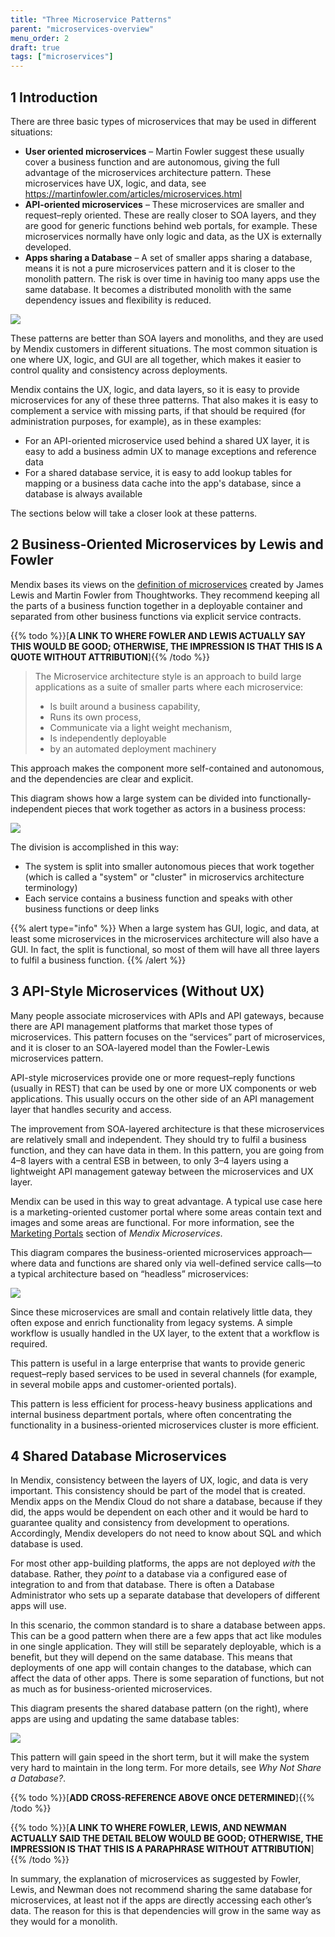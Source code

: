 ```yaml
---
title: "Three Microservice Patterns"
parent: "microservices-overview"
menu_order: 2
draft: true
tags: ["microservices"]
---
```


## 1 Introduction

There are three basic types of microservices that may be used in different situations:

* **User oriented microservices** – Martin Fowler suggest these usually cover a business function and are autonomous, giving the full advantage of the microservices architecture pattern. These microservices have UX, logic, and data, see https://martinfowler.com/articles/microservices.html
* **API-oriented microservices** – These microservices are smaller and request–reply oriented. These are really closer to SOA layers, and they are good for generic functions behind web portals, for example. These microservices normally have only logic and data, as the UX is externally developed.
* **Apps sharing a Database** – A set of smaller apps sharing a database, means it is not a pure microservices pattern and it is closer to the monolith pattern. The risk is over time in havinig too many apps use the same database. It becomes a distributed monolith with the same dependency issues and flexibility is reduced.

![](attachments/three-microservices-patterns/tmp-intro.png)

These patterns are better than SOA layers and monoliths, and they are used by Mendix customers in different situations. The most common situation is one where UX, logic, and GUI are all together, which makes it easier to control quality and consistency across deployments.

Mendix contains the UX, logic, and data layers, so it is easy to provide microservices for any of these three patterns. That also makes it is easy to complement a service with missing parts, if that should be required (for administration purposes, for example), as in these examples:

* For an API-oriented microservice used behind a shared UX layer, it is easy to add a business admin UX to manage exceptions and reference data
* For a shared database service, it is easy to add lookup tables for mapping or a business data cache into the app's database, since a database is always available

The sections below will take a closer look at these patterns.

## 2 Business-Oriented Microservices by Lewis and Fowler

Mendix bases its views on the [definition of microservices](https://martinfowler.com/microservices/#what) created by James Lewis and Martin Fowler from Thoughtworks. They recommend keeping all the parts of a business function together in a deployable container and separated from other business functions via explicit service contracts.

{{% todo %}}[**A LINK TO WHERE FOWLER AND LEWIS ACTUALLY SAY THIS WOULD BE GOOD; OTHERWISE, THE IMPRESSION IS THAT THIS IS A QUOTE WITHOUT ATTRIBUTION**]{{% /todo %}}

>The Microservice architecture style is an approach to build large applications as a suite of smaller parts where each microservice:
>- Is built around a business capability,
>-   Runs its own process,
>-   Communicate via a light weight mechanism,
>-   Is independently deployable
>-   by an automated deployment machinery

This approach makes the component more self-contained and autonomous, and the dependencies are clear and explicit.

This diagram shows how a large system can be divided into functionally-independent pieces that work together as actors in a business process:

![](attachments/three-microservices-patterns/0e68e5477045c7c1bce41181f9fd796b.png)

The division is accomplished in this way:

* The system is split into smaller autonomous pieces that work together (which is called a "system" or "cluster" in microservics architecture terminology)
* Each service contains a business function and speaks with other business functions or deep links

{{% alert type="info" %}}
When a large system has GUI, logic, and data, at least some microservices in the microservices architecture will also have a GUI. In fact, the split is functional, so most of them will have all three layers to fulfil a business function.
{{% /alert %}}

## 3 API-Style Microservices (Without UX)

Many people associate microservices with APIs and API gateways, because there are API management platforms that market those types of microservices. This pattern focuses on the “services” part of microservices, and it is closer to an SOA-layered model than the Fowler-Lewis microservices pattern.

API-style microservices provide one or more request–reply functions (usually in REST) that can be used by one or more UX components or web applications. This usually occurs on the other side of an API management layer that handles security and access.

The improvement from SOA-layered architecture is that these microservices are relatively small and independent. They should try to fulfil a business function, and they can have data in them. In this pattern, you are going from 4–8 layers with a central ESB in between, to only 3–4 layers using a lightweight API management gateway between the microservices and UX layer.

Mendix can be used in this way to great advantage. A typical use case here is a marketing-oriented customer portal where some areas contain text and images and some areas are functional. For more information, see the [Marketing Portals](mendix-microservices#marketing-portal) section of *Mendix Microservices*.

This diagram compares the business-oriented microservices approach—where data and functions are shared only via well-defined service calls—to a typical architecture based on “headless” microservices:

![](attachments/three-microservices-patterns/6e3dff3bb697181b31ba4145f5c2c960.png)

Since these microservices are small and contain relatively little data, they often expose and enrich functionality from legacy systems. A simple workflow is usually handled in the UX layer, to the extent that a workflow is required.

This pattern is useful in a large enterprise that wants to provide generic request–reply based services to be used in several channels (for example, in several mobile apps and customer-oriented portals).

This pattern is less efficient for process-heavy business applications and internal business department portals, where often concentrating the functionality in a business-oriented microservices cluster is more efficient.

## 4 Shared Database Microservices 

In Mendix, consistency between the layers of UX, logic, and data is very important. This consistency should be part of the model that is created. Mendix apps on the Mendix Cloud do not share a database, because if they did, the apps would be dependent on each other and it would be hard to guarantee quality and consistency from development to operations. Accordingly, Mendix developers do not need to know about SQL and which database is used.

For most other app-building platforms, the apps are not deployed *with* the database. Rather, they *point* to a database via a configured ease of integration to and from that database. There is often a Database Administrator who sets up a separate database that developers of different apps will use.

In this scenario, the common standard is to share a database between apps. This can be a good pattern when there are a few apps that act like modules in one single application. They will still be separately deployable, which is a benefit, but they will depend on the same database. This means that deployments of one app will contain changes to the database, which can affect the data of other apps. There is some separation of functions, but not as much as for business-oriented microservices.

This diagram presents the shared database pattern (on the right), where apps are using and updating the same database tables:

![](attachments/three-microservices-patterns/0e2dad99c7f5f0a548490fdd58a9e79c.png)

This pattern will gain speed in the short term, but it will make the system very hard to maintain in the long term. For more details, see *Why Not Share a Database?*.

{{% todo %}}[**ADD CROSS-REFERENCE ABOVE ONCE DETERMINED**]{{% /todo %}}

{{% todo %}}[**A LINK TO WHERE FOWLER, LEWIS, AND NEWMAN ACTUALLY SAID THE DETAIL BELOW WOULD BE GOOD; OTHERWISE, THE IMPRESSION IS THAT THIS IS A PARAPHRASE WITHOUT ATTRIBUTION**]{{% /todo %}}

In summary, the explanation of microservices as suggested by Fowler, Lewis, and Newman does not recommend sharing the same database for microservices, at least not if the apps are directly accessing each other’s data. The reason for this is that dependencies will grow in the same way as they would for a monolith.
